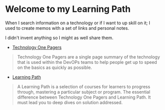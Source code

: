 # Welcome to my Learning Path

When I search information on a technology or if I want to up skill on it; I used to create memos with a set of links and personal notes. 

I didn't invent anything so I might as well share them.

* [Technology One Pagers](/techno/README.md)
> Technology One Pagers are a single page summary of the technology that is used within the DevOPs teams to help people get up to speed on the basics as quickly as possible.

* [Learning Path](/techno/README.md)
> A Learning Path is a selection of courses for learners to progress through, mastering a particular subject or program.
The essential difference between Technology One Pagers and Learning Path. It must lead you to deep dives on solution addressed.